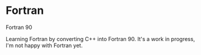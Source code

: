 Fortran
=======

Fortran 90

Learning Fortran by converting C++ into Fortran 90. It's a work in progress, I'm not happy with Fortran yet.
